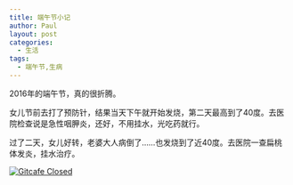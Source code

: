 ```yaml
---
title: 端午节小记
author: Paul
layout: post
categories:
  - 生活
tags:
  - 端午节,生病
---
```


2016年的端午节，真的很折腾。

女儿节前去打了预防针，结果当天下午就开始发烧，第二天最高到了40度。去医院检查说是急性咽胛炎，还好，不用挂水，光吃药就行。

过了二天，女儿好转，老婆大人病倒了……也发烧到了近40度。去医院一查扁桃体发炎，挂水治疗。

[![Gitcafe Closed](http://img7.chztv.com/2016-0406/haoduanduan.jpg!400px)](http://img7.chztv.com/2016-0406/haoduanduan.jpg)